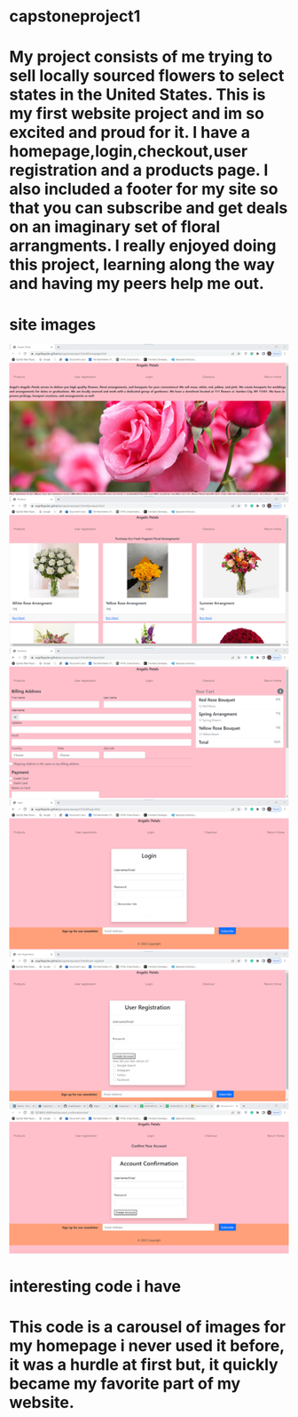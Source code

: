 # capstoneproject1
# My project consists of me trying to sell locally sourced flowers to select states in the United States. This is my first website project and im so excited and proud for it. I have a homepage,login,checkout,user registration and a products page. I also included a footer for my site so that you can subscribe and get deals on an imaginary set of floral arrangments. I really enjoyed doing this project, learning along the way and having my peers help me out. 

# site images
![Homepage img](/homepage.png)
![Products img](/products.png)
![Checkout img](/checkout.png)
![Login img](/login.png)
![User registration img](/user-reg.png)
![Account confirmation img](/account.png)
# interesting code i have
<!-- <div id="roses" class="carousel slide" data-bs-ride="carousel"> -->
<!-- * <div class="carousel-inner"> --> 
  <!-- <div class="carousel-item active"> -->
<!--     <img src="../images/pink rose.jpg" class="d-block w-100" alt="Pink rose"> -- </div> -->
<!--      <div class="carousel-item"> -->
<!--        <img src="../images/red rose.webp" class="d-block w-100" alt="Red rose"> -->
<!--           </div> -->
<!--             </div> -->
<!--                </div>   -->
# This code is a carousel of images for my homepage i never used it before, it was a hurdle at first but, it quickly became my favorite part of my website.
